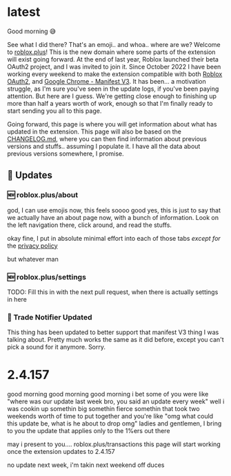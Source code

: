 # latest

Good morning :sweat_smile:

See what I did there? That's an emoji.. and whoa.. where are we? Welcome to [roblox.plus](https://roblox.plus/about/changes)! This is the new domain where some parts of the extension will exist going forward. At the end of last year, Roblox launched their beta OAuth2 project, and I was invited to join it. Since October 2022 I have been working every weekend to make the extension compatible with both [Roblox OAuth2](https://create.roblox.com/docs/cloud/open-cloud/oauth2-overview), and [Google Chrome - Manifest V3](https://developer.chrome.com/docs/extensions/mv3/intro/). It has been... a motivation struggle, as I'm sure you've seen in the update logs, if you've been paying attention. But here are I guess. We're getting close enough to finishing up more than half a years worth of work, enough so that I'm finally ready to start sending you all to this page.

Going forward, this page is where you will get information about what has updated in the extension. This page will also be based on the [CHANGELOG.md](https://github.com/roblox-plus/extension/blob/master/CHANGELOG.md), where you can then find information about previous versions and stuffs.. assuming I populate it. I have all the data about previous versions somewhere, I promise.

## :tada: Updates

### :new: roblox.plus/about

god, I can use emojis now, this feels soooo good
yes, this is just to say that we actually have an about page now, with a bunch of information. Look on the left navigation there, click around, and read the stuffs.

okay fine, I put in absolute minimal effort into each of those tabs _except for_ the [privacy policy](https://roblox.plus/about/privacy-policy)

but whatever man

### :new: roblox.plus/settings

TODO: Fill this in with the next pull request, when there is actually settings in here

### :arrows_counterclockwise: Trade Notifier Updated

This thing has been updated to better support that manifest V3 thing I was talking about. Pretty much works the same as it did before, except you can't pick a sound for it anymore. Sorry.

# 2.4.157

good morning good morning good morning
i bet some of you were like "where was our update last week bro, you said an update every week"
well i was cookin up somethin big
somethin fierce
somethin that took two weekends worth of time to put together
and you're like "omg what could this update be, what is he about to drop omg"
ladies and gentlemen, I bring to you the update that applies only to the 1%ers out there

may i present to you.... roblox.plus/transactions
this page will start working once the extension updates to 2.4.157

no update next week, i'm takin next weekend off
duces
